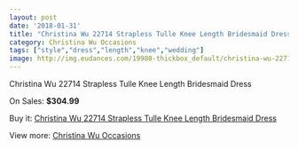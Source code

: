 ```yaml
---
layout: post
date: '2018-01-31'
title: "Christina Wu 22714 Strapless Tulle Knee Length Bridesmaid Dress"
category: Christina Wu Occasions
tags: ["style","dress","length","knee","wedding"]
image: http://img.eudances.com/19980-thickbox_default/christina-wu-22714-strapless-tulle-knee-length-bridesmaid-dress.jpg
---
```

Christina Wu 22714 Strapless Tulle Knee Length Bridesmaid Dress

On Sales: **$304.99**
<a href="https://www.eudances.com/en/christina-wu-occasions/5976-christina-wu-22714-strapless-tulle-knee-length-bridesmaid-dress.html"><amp-img layout="responsive" width="600" height="600" src="//img.eudances.com/19980-thickbox_default/christina-wu-22714-strapless-tulle-knee-length-bridesmaid-dress.jpg" alt="Christina Wu 22714 Strapless Tulle Knee Length Bridesmaid Dress 0" /></a>
<a href="https://www.eudances.com/en/christina-wu-occasions/5976-christina-wu-22714-strapless-tulle-knee-length-bridesmaid-dress.html"><amp-img layout="responsive" width="600" height="600" src="//img.eudances.com/19981-thickbox_default/christina-wu-22714-strapless-tulle-knee-length-bridesmaid-dress.jpg" alt="Christina Wu 22714 Strapless Tulle Knee Length Bridesmaid Dress 1" /></a>

Buy it: [Christina Wu 22714 Strapless Tulle Knee Length Bridesmaid Dress](https://www.eudances.com/en/christina-wu-occasions/5976-christina-wu-22714-strapless-tulle-knee-length-bridesmaid-dress.html "Christina Wu 22714 Strapless Tulle Knee Length Bridesmaid Dress")

View more: [Christina Wu Occasions](https://www.eudances.com/en/59-christina-wu-occasions "Christina Wu Occasions")